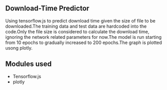 ## Download-Time Predictor

Using tensorflow.js to predict download time given the size of file to be downloaded.The training data and test data are hardcoded into the code.Only the file size is considered to calculate the download time, ignoring the network related parameters for now.The model is run starting from 10 epochs to gradually increased to 200 epochs.The graph is plotted usong plotly.

## Modules used
* Tensorflow.js
* plotly

